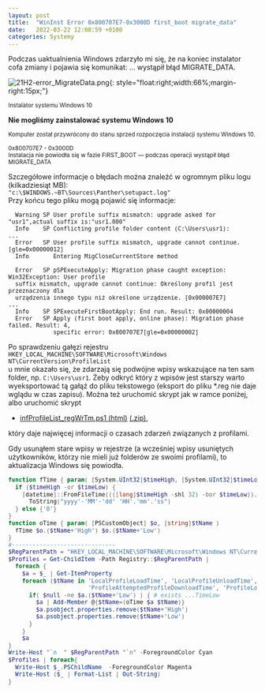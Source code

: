 ```yaml
---
layout: post
title:  "WinInst Error 0x800707E7-0x3000D first_boot migrate_data"
date:   2022-03-22 12:08:59 +0100
categories: Systemy
---
```


Podczas uaktualnienia Windows zdarzyło mi się, że na koniec instalator cofa zmiany i pojawia się komunikat: ... wystąpił błąd MIGRATE_DATA.

![21H2-error_MigrateData.png ]({{site.baseurl}}/assets/img/21H2-error_MigrateData.png "21H2-error_MigrateData.png"){: style="float:right;width:66%;margin-right:15px;"}

<small>Instalator systemu Windows 10 </small>

**Nie mogliśmy zainstalować systemu Windows 10**


<small>Komputer został przywrócony do stanu sprzed rozpoczęcia instalacji systemu Windows 10.</small>  
  
<small>0x800707E7 - 0x3000D  
Instalacja nie powiodła się w fazie FIRST_BOOT — podczas operacji wystąpił błąd MIGRATE_DATA</small>


Szczegółowe informacje o błędach można znaleźć w ogromnym pliku logu (kilkadziesiąt MB):  
`"c:\$WINDOWS.~BT\Sources\Panther\setupact.log"`  
Przy końcu tego pliku mogą pojawić się informacje:
```
  Warning SP User profile suffix mismatch: upgrade asked for "usr1",actual suffix is:"usr1.000"
  Info    SP Conflicting profile folder content (C:\Users\usr1):
...          
  Error   SP User profile suffix mismatch, upgrade cannot continue.[gle=0x00000012]
  Info       Entering MigCloseCurrentStore method
 
  Error   SP pSPExecuteApply: Migration phase caught exception: Win32Exception: User profile 
  suffix mismatch, upgrade cannot continue: Określony profil jest przeznaczony dla 
  urządzenia innego typu niż określone urządzenie. [0x000007E7] 
...          
  Info    SP SPExecuteFirstBootApply: End run. Result: 0x00000004
  Error   SP Apply (first boot apply, online phase): Migration phase failed. Result: 4, 
             specific error: 0x800707E7[gle=0x00000002]
```

Po sprawdzeniu gałęzi rejestru  
`HKEY_LOCAL_MACHINE\SOFTWARE\Microsoft\Windows NT\CurrentVersion\ProfileList`  
u mnie okazało się, że zdarzają się podwójne wpisy wskazujące na ten sam folder, np. `C:\Users\usr1`. 
Żeby odkryć który z wpisów jest starszy warto wyeksportować tą gałąź do pliku tekstowego (eksport do pliku *.reg nie daje wglądu w czas zapisu). 
Można też uruchomić skrypt jak w ramce poniżej, 
albo uruchomić skrypt

* [infProfileList_regWrTm.ps1 (html)]({{site.baseurl}}/assets/files/infProfileList_regWrTm.ps1.html ) [(.zip)]({{site.baseurl}}/assets/files/infProfileList_regWrTm.zip "infProfileList_regWrTm.zip"), 

który daje najwięcej informacji o czasach zdarzeń związanych z profilami.

Gdy usunąłem stare wpisy w rejestrze (a wcześniej wpisy usuniętych użytkowników, którzy nie mieli już folderów ze swoimi profilami), to aktualizacja Windows się powiodła.

````powershell
function fTime { param( [System.UInt32]$timeHigh, [System.UInt32]$timeLow )
  if ($timeHigh -or $timeLow) {
    [datetime]::FromFileTime((([long]$timeHigh -shl 32) -bor $timeLow)).
      ToString("yyyy'-'MM'-'dd' 'HH'.'mm'.'ss")
  } else {'0'}
}
function oTime { param( [PSCustomObject] $o, [string]$tName )
  fTime $o.($tName+'High') $o.($tName+'Low')
}
#------------------------------
$RegParentPath = "HKEY_LOCAL_MACHINE\SOFTWARE\Microsoft\Windows NT\CurrentVersion\ProfileList"
$Profiles = Get-ChildItem -Path Registry::$RegParentPath | 
  foreach {
    $a = $_ | Get-ItemProperty
    foreach ($tName in 'LocalProfileLoadTime', 'LocalProfileUnloadTime', 
                       'ProfileAttemptedProfileDownloadTime', 'ProfileLoadTime'){
      if( $null -ne $a.($tName+'Low') ) { # exists ...TimeLow
        $a | Add-Member @{$tName=(oTime $a $tName)}
        $a.psobject.properties.remove($tName+'High')
        $a.psobject.properties.remove($tName+'Low')
      }
    }
    $a
}
Write-Host "`n  " $RegParentPath "`n" -ForegroundColor Cyan
$Profiles | foreach{
  Write-Host $_.PSChildName  -ForegroundColor Magenta
  Write-Host ($_ | Format-List | Out-String)
}
````

<style> pre code {font-size: smaller;} </style>

<!-- {% unless jekyll.environment %} -->
<script>

(function() {
  const images = document.getElementsByTagName('img'); 
  for(let i = 0; i < images.length; i++) {
    images[i].src = images[i].src.replace('%7B%7Bsite.baseurl%7D%7D','..');
  } //{{site.baseurl}} - without spaces!  
})();

</script>
<!-- {% endunless %} -->